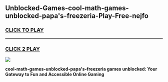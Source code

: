 
## Unblocked-Games-cool-math-games-unblocked-papa's-freezeria-Play-Free-nejfo
<h3>
<a href="https://premium76.site?title=cool-math-games-unblocked-papa's-freezeria&ref=23A">CLICK TO PLAY</a></h3>
<hr>

<h3>
<a href="https://premium76.site?title=cool-math-games-unblocked-papa's-freezeria&ref=23A">CLICK 2 PLAY</a>
  
</h3>

<a href="https://premium76.site?title=cool-math-games-unblocked-papa's-freezeria&ref=23A"><img src="https://clearcache.store/games.png"></a>


**cool-math-games-unblocked-papa's-freezeria games unblocked: Your Gateway to Fun and Accessible Online Gaming**
